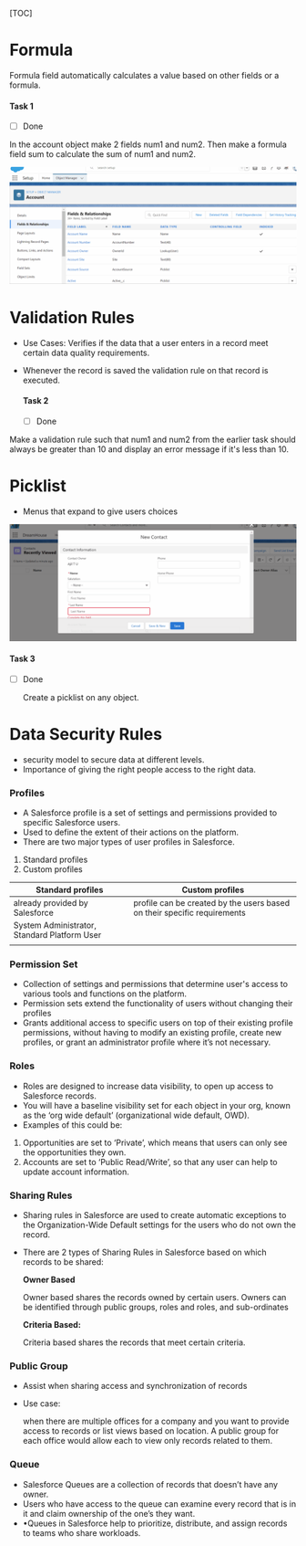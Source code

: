 [TOC]

# Formula

Formula field automatically calculates a value based on other fields or a formula.

#### Task 1

- [ ] Done

In the account object make 2 fields num1 and num2. Then make a formula field sum to calculate the sum of num1 and num2.

![formula](files\formula.gif)

# Validation Rules

- Use Cases: Verifies if the data that a user enters in a record meet certain data quality requirements.

- Whenever the record is saved the validation rule on that record is executed.

  

  #### Task 2

  - [ ] Done

Make a validation rule such that num1 and num2 from the earlier task should always be greater than 10 and display an error message if it's less than 10.

# Picklist

- Menus that expand to give users choices

![picklist](files\picklist.gif)

#### Task 3

- [ ] Done

  Create a picklist on any object.

# Data Security Rules

- security model to secure data at different levels.
- Importance of giving the right people access to the right data.

### Profiles

- A Salesforce profile is a set of settings and permissions provided to specific Salesforce users.
- Used to define the extent of their actions on the platform. 
- There are two major types of user profiles in Salesforce.

1. Standard profiles
2. Custom profiles

| **Standard profiles**                         | **Custom profiles**                                          |
| --------------------------------------------- | ------------------------------------------------------------ |
| already provided by Salesforce                | profile can be created by the users  based on their specific requirements |
| System Administrator, Standard Platform  User |                                                              |
|                                               |                                                              |

### Permission Set

- Collection of settings and permissions that determine user's access to various tools and functions on the platform.
- Permission sets extend the functionality of users without changing their profiles
- Grants additional access to specific users on top of their existing profile permissions, without having to modify an existing profile, create new profiles, or grant an administrator profile where it’s not necessary.

### Roles

- Roles are designed to increase data visibility, to open up access to Salesforce records. 
- You will have a baseline visibility set for each object in your org, known as the ‘org wide default’ (organizational wide default, OWD).
-  Examples of this could be:

1. Opportunities are set to ‘Private’, which means that users can only see the opportunities they own.
2. Accounts are set to ‘Public Read/Write’, so that any user can help to update account information.

### Sharing Rules

- Sharing rules in Salesforce are used to create automatic exceptions to the Organization-Wide Default settings for the users who do not own the record.

- There are 2 types of Sharing Rules in Salesforce based on which records to be shared:

  

  **Owner Based**

  Owner based shares the records owned by certain users. Owners can be identified through public groups, roles and roles, and sub-ordinates

  

  **Criteria Based:**

  Criteria based shares the records that meet certain criteria.

### Public Group

- Assist when sharing access and synchronization of records

- Use case:

  when there are multiple offices for a company and you want to provide access to records or list views based on location. A public group for each office would allow each to view only records related to them. 

### Queue

- Salesforce Queues are a collection of records that doesn’t have any owner. 
- Users who have access to the queue can examine every record that is in it and claim ownership of the one’s they want.
- •Queues in Salesforce help to prioritize, distribute, and assign records to teams who share workloads.